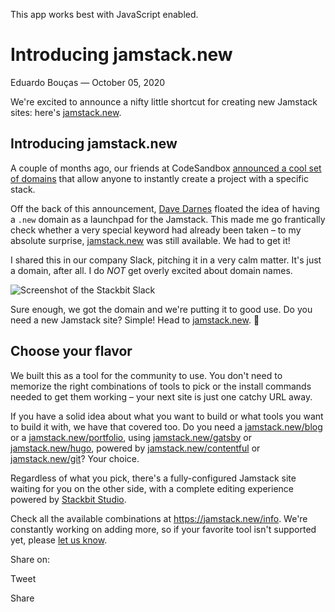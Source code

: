 This app works best with JavaScript enabled.

# Introducing jamstack.new

Eduardo Bouças — October 05, 2020

We're excited to announce a nifty little shortcut for creating new Jamstack sites: here's [jamstack.new](https://jamstack.new/info).

## Introducing jamstack.new

A couple of months ago, our friends at CodeSandbox [announced a cool set of domains](https://twitter.com/compuives/status/1291020566221205511) that allow anyone to instantly create a project with a specific stack.

Off the back of this announcement, [Dave Darnes](https://twitter.com/daviddarnes) floated the idea of having a `.new` domain as a launchpad for the Jamstack. This made me go frantically check whether a very special keyword had already been taken – to my absolute surprise, [jamstack.new](https://jamstack.new/info) was still available. We had to get it!

I shared this in our company Slack, pitching it in a very calm matter. It's just a domain, after all. I do _NOT_ get overly excited about domain names.

![Screenshot of the Stackbit Slack](/images/blog/jamstack-new-slack.png)

Sure enough, we got the domain and we're putting it to good use. Do you need a new Jamstack site? Simple! Head to [jamstack.new](https://jamstack.new). 🌈

## Choose your flavor

We built this as a tool for the community to use. You don't need to memorize the right combinations of tools to pick or the install commands needed to get them working – your next site is just one catchy URL away.

If you have a solid idea about what you want to build or what tools you want to build it with, we have that covered too. Do you need a [jamstack.new/blog](https://jamstack.new/blog) or a [jamstack.new/portfolio](https://jamstack.new/portfolio), using [jamstack.new/gatsby](https://jamstack.new/gatsby) or [jamstack.new/hugo](https://jamstack.new/hugo), powered by [jamstack.new/contentful](https://jamstack.new/contentful) or [jamstack.new/git](https://jamstack.new/git)? Your choice.

Regardless of what you pick, there's a fully-configured Jamstack site waiting for you on the other side, with a complete editing experience powered by [Stackbit Studio](https://jamstack.new/).

Check all the available combinations at <https://jamstack.new/info>. We're constantly working on adding more, so if your favorite tool isn't supported yet, please [let us know](https://twitter.com/stackbit).

<span class="post-share-title">Share on:</span>

Tweet

Share

<!-- -->

<!-- -->
